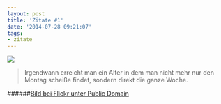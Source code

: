 ```yaml
---
layout: post
title: 'Zitate #1'
date: '2014-07-28 09:21:07'
tags:
- zitate
---
```


![](/content/images/2014/Jul/himmelrot-1.jpg)

> Irgendwann erreicht man ein Alter in dem man nicht mehr nur den Montag scheiße findet, sondern direkt die ganze Woche.



######[Bild bei Flickr unter Public Domain](https://www.flickr.com/photos/atgummipunkt/11585924414/)